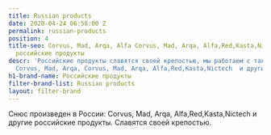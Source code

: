 ```yaml
---
title: Russian products
date: 2020-04-24 06:58:00 Z
permalink: russian-products
position: 4
title-seo: Corvus, Mad, Arqa, Alfa Corvus, Mad, Arqa, Alfa,Red,Kasta,Nictech и другие
  российские продукты
descr: 'Российские продукты славятся своей крепостью, мы работаем с такими брендами:
  Corvus, Mad, Arqa, Corvus, Mad, Arqa, Alfa,Red,Kasta,Nictech  и другие.'
h1-brand-name: Российские продукты
filter-brand-list: Russian products
layout: filter-brand
---
```


Снюс произведен в России: Corvus, Mad, Arqa, Alfa,Red,Kasta,Nictech и другие российские продукты. Славятся своей крепостью.